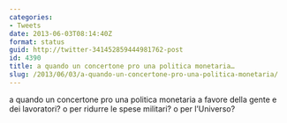 ```yaml
---
categories:
- Tweets
date: 2013-06-03T08:14:40Z
format: status
guid: http://twitter-341452859444981762-post
id: 4390
title: a quando un concertone pro una politica monetaria…
slug: /2013/06/03/a-quando-un-concertone-pro-una-politica-monetaria/
---
```


a quando un concertone pro una politica monetaria a favore della gente e dei lavoratori? o per ridurre le spese militari? o per l’Universo?